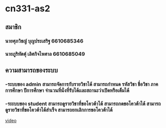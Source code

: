 # cn331-as2
## สมาชิก
### นายศุภวิชญ์ บุญประเสริฐ 6610685346
### นายภูริทัตตุ์ เลิศกิจไพศาล 6610685049

## ความสามารถของระบบ

### -ระบบของ admin สามารถจัดการกับรายวิชาได้ สามารถกำหนด รหัสวิชา ชื่อวิชา ภาคการศึกษา ปีการศึกษา จำนวนที่นั่งที่รับได้เเละสถานะว่าเปิดหรือเต็มได้
### -ระะบบของ student สามารถดูรายวิชาที่ขอโควต้าได้ สามารถกดขอโควต้าได้ สามารถดูรายวิชาที่ขอโควต้าได้สำเร็จ สามารถยกเลิกการขอโควต้าได้

<a href="https://youtu.be/zUQVhUxy6eY">video</a>
